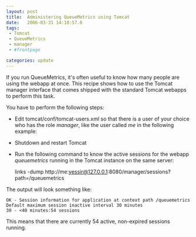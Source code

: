 ```yaml
---
layout: post
title:  Administering QueueMetrics using Tomcat
date:   2006-03-31 14:10:57.0
tags:
 - Tomcat
 - QueueMetrics
 - manager
 - #frontpage

categories: update
---
```


If you run QueueMetrics, it's often useful to know how many people are using the webapp at once. This recipe shows how to use the Tomcat manager interface that comes shipped with the standard Tomcat webapps to perform this task.

You have to perform the following steps:


* Edit tomcat/conf/tomcat-users.xml so that there is a user of your choice who has the role *manager*, like the user called *me* in the following example:
    
    <?xml version='1.0' encoding='utf-8'?>
    <tomcat-users>
      <role rolename="tomcat"/>
      <role rolename="role1"/>
      <role rolename="manager"/>
      <user username="tomcat" password="tomcat" roles="tomcat"/>
      <user username="both" password="tomcat" roles="tomcat,role1"/>
      <user username="role1" password="tomcat" roles="role1"/>
      <user username="me" password="yessir" roles="tomcat,manager"/>
    </tomcat-users>



* Shutdown and restart Tomcat

* Run the following command to know the active sessions for the webapp *queuemetrics* running in the Tomcat instance on the same server:
    
    links -dump http://me:yessir@127.0.0.1:8080/manager/sessions?path=/queuemetrics


The output will look something like:
    
    OK - Session information for application at context path /queuemetrics
    Default maximum session inactive interval 30 minutes
    30 - <40 minutes:54 sessions


This means that there are currently 54 active, non-expired sessions running.

